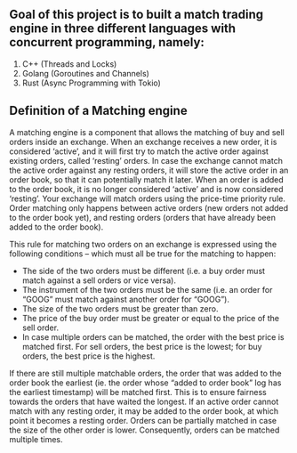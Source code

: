 ## Goal of this project is to built a match trading engine in three different languages with concurrent programming, namely:
1. C++ (Threads and Locks)
2. Golang (Goroutines and Channels)
3. Rust (Async Programming with Tokio)

## Definition of a Matching engine
A matching engine is a component that allows the matching of buy and sell orders inside an exchange. When an exchange receives a new order, it is considered ‘active’, and it will first try to match the active order against existing orders, called ‘resting’ orders. In case the exchange cannot match the active order against any resting orders, it will store the active order in an order book, so that it can potentially match it later. When an order is added to the order book, it is no longer considered ‘active’ and is now considered ‘resting’.
Your exchange will match orders using the price-time priority rule. Order matching only happens between active orders (new orders not added to the order book yet), and resting orders (orders that have already been added to the order book). 

This rule for matching two orders on an exchange is expressed using the following conditions – which must all be true for the matching to happen:
- The side of the two orders must be different (i.e. a buy order must match against a sell orders or vice versa).
- The instrument of the two orders must be the same (i.e. an order for “GOOG” must match against another order for “GOOG”).
- The size of the two orders must be greater than zero.
- The price of the buy order must be greater or equal to the price of the sell order.
- In case multiple orders can be matched, the order with the best price is matched first. For sell orders, the best price is the lowest; for buy orders, the best price is the highest.

If there are still multiple matchable orders, the order that was added to the order book the earliest (ie. the order whose “added to order book” log has the earliest timestamp) will be matched first. This is to ensure fairness towards the orders that have waited the longest.
If an active order cannot match with any resting order, it may be added to the order book, at which point it becomes a resting order.
Orders can be partially matched in case the size of the other order is lower. Consequently, orders can be matched multiple times.
